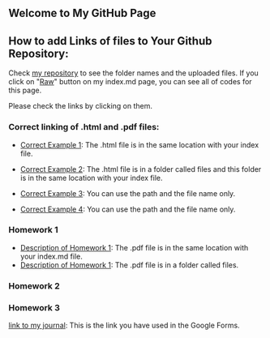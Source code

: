## Welcome to My GitHub Page 

## How to add Links of files to Your Github Repository:

Check [my repository](https://github.com/BU-IE-360/spring22-ilaydacelenkk) to see the folder names and the uploaded files. If you click on "[Raw](https://raw.githubusercontent.com/BU-IE-360/spring22-ilaydacelenkk/gh-pages/index.md)" button on my index.md page, you can see all of codes for this page. 

Please check the links by clicking on them. 

### Correct linking of .html and .pdf files:

* [Correct Example 1](https://bu-ie-360.github.io/spring22-ilaydacelenkk/IE360_PS1_1-3-22.html): The .html file is in the same location with your index file.
* [Correct Example 2](https://bu-ie-360.github.io/spring22-ilaydacelenkk/files/IE360_PS1_1-3-22.html): The .html file is in a folder called files and this folder is in the same location with your index file.

* [Correct Example 3](IE360_PS1_1-3-22.html): You can use the path and the file name only.

* [Correct Example 4](files/IE360_PS1_1-3-22.html): You can use the path and the file name only.


### Homework 1
* [Description of Homework 1](IE360_Spring22_HW1.pdf): The .pdf file is in the same location with your index.md file.
* [Description of Homework 1](files/IE360_Spring22_HW1.pdf): The .pdf file is in a folder called files.

### Homework 2
### Homework 3

[link to my journal](https://bu-ie-360.github.io/spring22-ilaydacelenkk/): This is the link you have used in the Google Forms.


